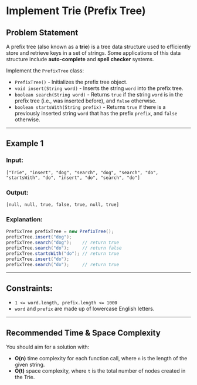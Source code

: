 # Implement Trie (Prefix Tree)

## Problem Statement
A prefix tree (also known as a **trie**) is a tree data structure used to efficiently store and retrieve keys in a set of strings. Some applications of this data structure include **auto-complete** and **spell checker** systems.

Implement the `PrefixTree` class:

- `PrefixTree()` - Initializes the prefix tree object.
- `void insert(String word)` - Inserts the string `word` into the prefix tree.
- `boolean search(String word)` - Returns `true` if the string `word` is in the prefix tree (i.e., was inserted before), and `false` otherwise.
- `boolean startsWith(String prefix)` - Returns `true` if there is a previously inserted string `word` that has the prefix `prefix`, and `false` otherwise.

---

## Example 1

### **Input:**
```plaintext
["Trie", "insert", "dog", "search", "dog", "search", "do", "startsWith", "do", "insert", "do", "search", "do"]
```

### **Output:**
```plaintext
[null, null, true, false, true, null, true]
```

### **Explanation:**
```java
PrefixTree prefixTree = new PrefixTree();
prefixTree.insert("dog");
prefixTree.search("dog");    // return true
prefixTree.search("do");     // return false
prefixTree.startsWith("do"); // return true
prefixTree.insert("do");
prefixTree.search("do");     // return true
```

---

## **Constraints:**
- `1 <= word.length, prefix.length <= 1000`
- `word` and `prefix` are made up of lowercase English letters.

---

## **Recommended Time & Space Complexity**
You should aim for a solution with:
- **O(n)** time complexity for each function call, where `n` is the length of the given string.
- **O(t)** space complexity, where `t` is the total number of nodes created in the Trie.

